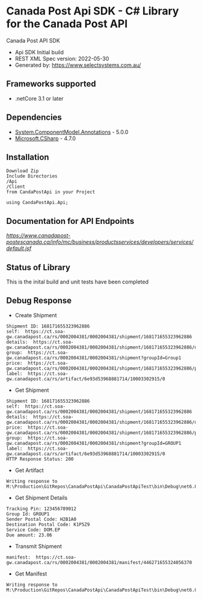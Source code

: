 # Canada Post Api SDK - C# Library for the Canada Post API
Canada Post API SDK

 - Api SDK Initial build
 - REST XML Spec version: 2022-05-30
 - Generated by: https://www.selectsystems.com.au/

<a name="frameworks-supported"></a>
## Frameworks supported
- .netCore 3.1 or later

<a name="dependencies"></a>
## Dependencies
- [System.ComponentModel.Annotations](https://www.nuget.org/packages/System.ComponentModel.Annotations/) - 5.0.0
- [Microsoft.CSharp](https://www.nuget.org/packages/Microsoft.CSharp/) - 4.7.0

<a name="installation"></a>
## Installation
```
Download Zip
Include Directories
/Api
/Client
from CandaPostApi in your Project

using CandaPostApi.Api;
```

<a name="documentation-for-api-endpoints"></a>
## Documentation for API Endpoints
*https://www.canadapost-postescanada.ca/info/mc/business/productsservices/developers/services/default.jsf*

<a name="status"></a>
## Status of Library
This is the inital build and unit tests have been completed

## Debug Response

- Create Shipment

```
Shipment ID: 168171655323962886
self:  https://ct.soa-gw.canadapost.ca/rs/0002004381/0002004381/shipment/168171655323962886
details:  https://ct.soa-gw.canadapost.ca/rs/0002004381/0002004381/shipment/168171655323962886/details
group:  https://ct.soa-gw.canadapost.ca/rs/0002004381/0002004381/shipment?groupId=Group1
price:  https://ct.soa-gw.canadapost.ca/rs/0002004381/0002004381/shipment/168171655323962886/price
label:  https://ct.soa-gw.canadapost.ca/rs/artifact/6e93d53968881714/10003302915/0
```

- Get Shipment
```
Shipment ID: 168171655323962886
self:  https://ct.soa-gw.canadapost.ca/rs/0002004381/0002004381/shipment/168171655323962886
details:  https://ct.soa-gw.canadapost.ca/rs/0002004381/0002004381/shipment/168171655323962886/details
price:  https://ct.soa-gw.canadapost.ca/rs/0002004381/0002004381/shipment/168171655323962886/price
group:  https://ct.soa-gw.canadapost.ca/rs/0002004381/0002004381/shipment?groupId=GROUP1
label:  https://ct.soa-gw.canadapost.ca/rs/artifact/6e93d53968881714/10003302915/0
HTTP Response Status: 200
```
- Get Artifact
```
Writing response to M:\Production\GitRepos\CanadaPostApi\CanadaPostApiTest\bin\Debug\net6.0\shipmentArtifact.pdf
```
- Get Shipment Details
```
Tracking Pin: 123456789012
Group Id: GROUP1
Sender Postal Code: H2B1A0
Destination Postal Code: K1P5Z9
Service Code: DOM.EP
Due amount: 23.06
```
- Transmit Shipment
```
manifest:  https://ct.soa-gw.canadapost.ca/rs/0002004381/0002004381/manifest/446271655324056370
```
- Get Manifest
```
Writing response to M:\Production\GitRepos\CanadaPostApi\CanadaPostApiTest\bin\Debug\net6.0\manifestArtifact.pdf
```
